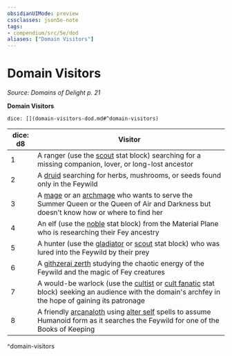 ```yaml
---
obsidianUIMode: preview
cssclasses: json5e-note
tags:
- compendium/src/5e/dod
aliases: ["Domain Visitors"]
---
```

# Domain Visitors
*Source: Domains of Delight p. 21* 

**Domain Visitors**

`dice: [](domain-visitors-dod.md#^domain-visitors)`

| dice: d8 | Visitor |
|----------|---------|
| 1 | A ranger (use the [scout](2-Mechanics/CLI/bestiary/humanoid/scout.md) stat block) searching for a missing companion, lover, or long-lost ancestor |
| 2 | A [druid](2-Mechanics/CLI/bestiary/humanoid/druid.md) searching for herbs, mushrooms, or seeds found only in the Feywild |
| 3 | A [mage](2-Mechanics/CLI/bestiary/humanoid/mage.md) or an [archmage](2-Mechanics/CLI/bestiary/humanoid/archmage.md) who wants to serve the Summer Queen or the Queen of Air and Darkness but doesn't know how or where to find her |
| 4 | An elf (use the [noble](2-Mechanics/CLI/bestiary/humanoid/noble.md) stat block) from the Material Plane who is researching their Fey ancestry |
| 5 | A hunter (use the [gladiator](2-Mechanics/CLI/bestiary/humanoid/gladiator.md) or [scout](2-Mechanics/CLI/bestiary/humanoid/scout.md) stat block) who was lured into the Feywild by their prey |
| 6 | A [githzerai zerth](2-Mechanics/CLI/bestiary/humanoid/githzerai-zerth.md) studying the chaotic energy of the Feywild and the magic of Fey creatures |
| 7 | A would-be warlock (use the [cultist](2-Mechanics/CLI/bestiary/humanoid/cultist.md) or [cult fanatic](2-Mechanics/CLI/bestiary/humanoid/cult-fanatic.md) stat block) seeking an audience with the domain's archfey in the hope of gaining its patronage |
| 8 | A friendly [arcanaloth](2-Mechanics/CLI/bestiary/fiend/arcanaloth.md) using [alter self](2-Mechanics/CLI/spells/alter-self.md) spells to assume Humanoid form as it searches the Feywild for one of the Books of Keeping |
^domain-visitors